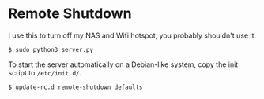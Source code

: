Remote Shutdown
===============

I use this to turn off my NAS and Wifi hotspot, you probably shouldn't use it.

```
$ sudo python3 server.py
```

To start the server automatically on a Debian-like system, copy the init script to `/etc/init.d/`.

```
$ update-rc.d remote-shutdown defaults
```
